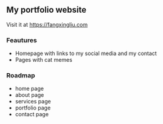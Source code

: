 ## My portfolio website 

Visit it at https://fangxingliu.com

### Feautures
- Homepage with links to my social media and my contact
- Pages with cat memes
   
### Roadmap
- home page
- about page
- services page
- portfolio page
- contact page
